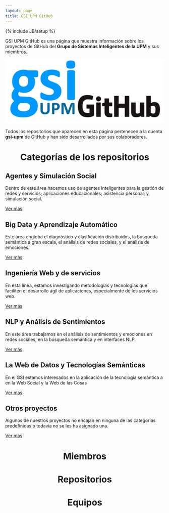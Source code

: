 ```yaml
---
layout: page
title: GSI UPM GitHub
---
```

{% include JB/setup %}
<!--
<div>
  <img src="https://avatars.githubusercontent.com/u/2894736?v=3" class="img-responsive">
</div>
-->
<div class="row info-row-index">
  <div class="col-md-4">
    <div class="jumbotron info-index">
      <p>GSI UPM GitHub es una página que muestra información sobre los proyectos de GitHub del <b>Grupo de Sistemas Inteligentes de la UPM</b> y sus miembros. </p>
    </div>
  </div>
  <div class="col-md-4">
      <div class="jumbotron adapted logo-container" align="center">
        <img class="img-responsive" src="assets\themes\bootstrap-3\css\images\logo_title.png">
      </div>
  </div>
  <div class="col-md-4">
    <div class="jumbotron info-index">
      <p>Todos los repositorios que aparecen en esta página pertenecen a la cuenta <b>gsi-upm</b> de GitHub y han sido desarrollados por sus colaboradores.</p>
    </div>
  </div>
</div>

<div class="row">
  <div class="page-header" style="margin-top:10px;" align="center">
    <h1>Categorías de los repositorios</h1>
  </div>

  <!-- CATEGORIAS -->
  <div class="col-md-6">
    <div class="jumbotron main-box adapted" id="div-image-1" data-toggle="collapse" data-target="#divmain1">
      <h2>Agentes y Simulación Social</h2>
      <div class="collapse" id="divmain1">
        <p>Dentro de este área hacemos uso de agentes inteligentes para la gestión de redes y servicios; aplicaciones educacionales; asistencia personal; y, simulación social.</p>
        <div class="btn-group btn-group-justified">
            <a href="{{ BASE_PATH }}/CategoriaASS.html" class="btn btn-primary btn-lg">Ver más</a>
        </div>
      </div>
    </div>
    <div class="jumbotron main-box adapted" id="div-image-2" data-toggle="collapse" data-target="#divmain3">
        <h2>Big Data y Aprendizaje Automático</h2>
        <div class="collapse" id="divmain3">
            <p>Este área engloba el diagnóstico y clasificación distribuidos, la búsqueda semántica a gran escala, el análisis de redes sociales, y el análisis de emociones.</p>
            <div class="btn-group btn-group-justified">
              <a href="{{ BASE_PATH }}/CategoriaBDA.html" class="btn btn-primary btn-lg">Ver más</a>
            </div>
        </div>
    </div>
    <div class="jumbotron main-box adapted" id="div-image-5" data-toggle="collapse" data-target="#divmain5">
      <h2>Ingeniería Web y de servicios</h2>
          <div class="collapse" id="divmain5">
            <p>En esta línea, estamos investigando metodologías y tecnologías que faciliten el desarrollo ágil de aplicaciones, especialmente de los servicios web.</p>
            <div class="btn-group btn-group-justified">
              <a href="{{ BASE_PATH }}/CategoriaIWS.html" class="btn btn-primary btn-lg">Ver más</a>
            </div>
        </div>
    </div>
  </div>

  <div class="col-md-6">
    <div class="jumbotron main-box adapted" id="div-image-3" data-toggle="collapse" data-target="#divmain2">
      <h2>NLP y Análisis de Sentimientos</h2>
      <div class="collapse" id="divmain2">
        <p>En este área trabajamos en el análisis de sentimientos y emociones en redes sociales, en la búsqueda semántica y en interfaces NLP.</p>
        <div class="btn-group btn-group-justified">
          <a href="{{ BASE_PATH }}/CategoriaNLP.html" class="btn btn-primary btn-lg">Ver más</a>
        </div>
      </div>
    </div>
    <div class="jumbotron main-box adapted" id="div-image-4" data-toggle="collapse" data-target="#divmain4">
      <h2>La Web de Datos y Tecnologías Semánticas</h2>
      <div class="collapse" id="divmain4">
        <p>En el GSI estamos interesados en la aplicación de la tecnología semántica a en la Web Social y la Web de las Cosas</p>
        <div class="btn-group btn-group-justified">
          <a href="{{ BASE_PATH }}/CategoriaLWDT.html" class="btn btn-primary btn-lg">Ver más</a>
        </div>
      </div>
    </div>
    <div class="jumbotron main-box adapted" id="div-image-6" data-toggle="collapse" data-target="#divmain6">
    <h2>Otros proyectos</h2>
      <div class="collapse" id="divmain6">
        <p>Algunos de nuestros proyectos no encajan en ninguna de las categorías predefinidas o todavía no se les ha asignado una.</p>
        <div class="btn-group btn-group-justified">
          <a href="{{ BASE_PATH }}/CategoriaOtros.html" class="btn btn-primary btn-lg">Ver más</a>
        </div>                  
      </div>
    </div>
  </div>
</div>


<div class="row">
  <!-- Miembros -->
  <div class="col-md-4">
    <div class="page-header" style="margin-top:10px;" align="center">
      <h1>Miembros</h1>
    </div>
    <a href="{{ BASE_PATH }}/Miembros.html">
      <div class="jumbotron main-box adapted" id="div-image-members"></div>
    </a>
  </div>

  <!-- Repositorios -->
  <div class="col-md-4">
    <div class="page-header" style="margin-top:10px;" align="center">
      <h1>Repositorios</h1>
    </div>
    <a href="{{ BASE_PATH }}/Repositorios.html">
      <div class="jumbotron main-box adapted" id="div-image-repos"></div>
    </a>
  </div>

  <!-- Equipos -->
  <div class="col-md-4">
    <div class="page-header" style="margin-top:10px;" align="center">
      <h1>Equipos</h1>  
    </div>
    <a href="{{ BASE_PATH }}/Equipos.html">
      <div class="jumbotron main-box adapted" id="div-image-teams"></div>
    </a>
</div>



